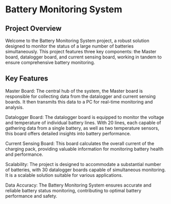 # Battery Monitoring System
## Project Overview
Welcome to the Battery Monitoring System project, a robust solution designed to monitor the status of a large number of batteries simultaneously. This project features three key components: the Master board, datalogger board, and current sensing board, working in tandem to ensure comprehensive battery monitoring.

## Key Features
Master Board: The central hub of the system, the Master board is responsible for collecting data from the datalogger and current sensing boards. It then transmits this data to a PC for real-time monitoring and analysis.

Datalogger Board: The datalogger board is equipped to monitor the voltage and temperature of individual battery lines. With 20 lines, each capable of gathering data from a single battery, as well as two temperature sensors, this board offers detailed insights into battery performance.

Current Sensing Board: This board calculates the overall current of the charging pack, providing valuable information for monitoring battery health and performance.

Scalability: The project is designed to accommodate a substantial number of batteries, with 30 datalogger boards capable of simultaneous monitoring. It is a scalable solution suitable for various applications.

Data Accuracy: The Battery Monitoring System ensures accurate and reliable battery status monitoring, contributing to optimal battery performance and safety.
